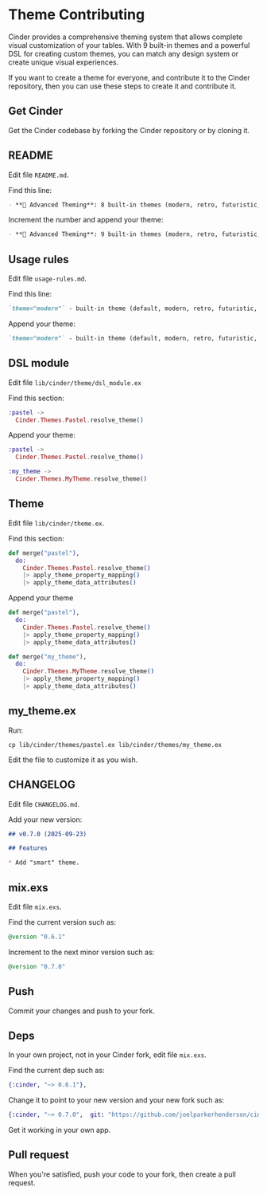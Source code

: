 # Theme Contributing

Cinder provides a comprehensive theming system that allows complete visual
customization of your tables. With 9 built-in themes and a powerful DSL for
creating custom themes, you can match any design system or create unique visual
experiences.

If you want to create a theme for everyone, and contribute it to the Cinder
repository, then you can use these steps to create it and contribute it.

## Get Cinder

Get the Cinder codebase by forking the Cinder repository or by cloning it.

## README

Edit file `README.md`.

Find this line:

```md
- **🎨 Advanced Theming**: 8 built-in themes (modern, retro, futuristic, dark, daisy_ui, flowbite, compact, pastel)
```

Increment the number and append your theme:

```md
- **🎨 Advanced Theming**: 9 built-in themes (modern, retro, futuristic, dark, daisy_ui, flowbite, compact, pastel, my_theme)
```

## Usage rules

Edit file `usage-rules.md`. 

Find this line:

```md
`theme="modern"` - built-in theme (default, modern, retro, futuristic, dark, daisy_ui, flowbite, compact, pastel)
```

Append your theme:

```md
`theme="modern"` - built-in theme (default, modern, retro, futuristic, dark, daisy_ui, flowbite, compact, pastel, my_theme)
```

## DSL module

Edit file `lib/cinder/theme/dsl_module.ex`

Find this section:

```elixir
:pastel ->
  Cinder.Themes.Pastel.resolve_theme()
```

Append your theme:

```elixir
:pastel ->
  Cinder.Themes.Pastel.resolve_theme()

:my_theme ->
  Cinder.Themes.MyTheme.resolve_theme()
```

## Theme

Edit file `lib/cinder/theme.ex`.

Find this section:

```elixir
def merge("pastel"),
  do:
    Cinder.Themes.Pastel.resolve_theme()
    |> apply_theme_property_mapping()
    |> apply_theme_data_attributes()
```

Append your theme

```elixir
def merge("pastel"),
  do:
    Cinder.Themes.Pastel.resolve_theme()
    |> apply_theme_property_mapping()
    |> apply_theme_data_attributes()

def merge("my_theme"),
  do:
    Cinder.Themes.MyTheme.resolve_theme()
    |> apply_theme_property_mapping()
    |> apply_theme_data_attributes()
```      

## my_theme.ex

Run:

```
cp lib/cinder/themes/pastel.ex lib/cinder/themes/my_theme.ex
```

Edit the file to customize it as you wish.

## CHANGELOG

Edit file `CHANGELOG.md`.

Add your new version:

```md
## v0.7.0 (2025-09-23)

## Features

* Add "smart" theme.

```

## mix.exs

Edit file `mix.exs`.

Find the current version such as:

```elixir
@version "0.6.1"
```

Increment to the next minor version such as:

```elixir
@version "0.7.0"
```

## Push

Commit your changes and push to your fork.

## Deps

In your own project, not in your Cinder fork, edit file `mix.exs`.

Find the current dep such as:

```exs
{:cinder, "~> 0.6.1"},
```

Change it to point to your new version and your new fork such as:

```exs
{:cinder, "~> 0.7.0",  git: "https://github.com/joelparkerhenderson/cinder"},
```

Get it working in your own app.

## Pull request

When you're satisfied, push your code to your fork, then create a pull request.
